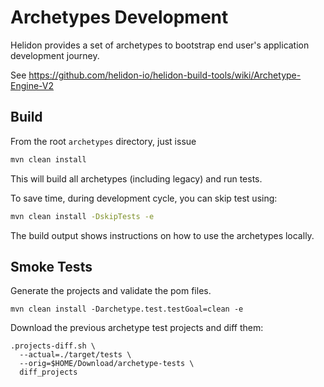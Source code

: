# Archetypes Development

Helidon provides a set of archetypes to bootstrap end user's application development journey.

See https://github.com/helidon-io/helidon-build-tools/wiki/Archetype-Engine-V2

## Build

From the root `archetypes` directory, just issue

```bash
mvn clean install
```

This will build all archetypes (including legacy) and run tests.

To save time, during development cycle, you can skip test using:
```bash
mvn clean install -DskipTests -e
```

The build output shows instructions on how to use the archetypes locally.

## Smoke Tests

Generate the projects and validate the pom files.
```shell
mvn clean install -Darchetype.test.testGoal=clean -e
```

Download the previous archetype test projects and diff them:
```shell
.projects-diff.sh \
  --actual=./target/tests \
  --orig=$HOME/Download/archetype-tests \
  diff_projects
```
